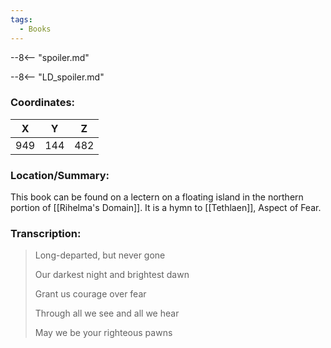 ```yaml
---
tags:
  - Books
---
```


--8<-- "spoiler.md"

--8<-- "LD_spoiler.md"

### Coordinates:
| **X** | **Y**| **Z** |
|:-----:|:----:|:-----:|
|949  |144   |482  |

### Location/Summary:
This book can be found on a lectern on a floating island in the northern portion of [[Rihelma's Domain]]. It is a hymn to [[Tethlaen]], Aspect of Fear.

### Transcription:
> Long-departed, but never gone
>
> Our darkest night and brightest dawn
>
> Grant us courage over fear
>
> Through all we see and all we hear
>
> May we be your righteous pawns

